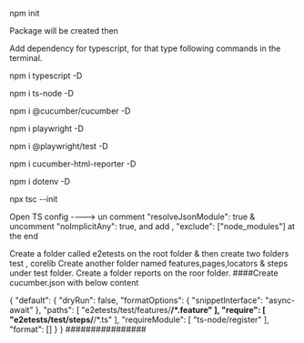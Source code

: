 npm init 

Package will be created then 

Add dependency for typescript, for that type following commands in the terminal.

npm i typescript -D

npm i ts-node -D

npm i @cucumber/cucumber -D

npm i playwright -D

npm i @playwright/test -D

npm i cucumber-html-reporter -D

npm i dotenv -D

npx tsc --init

Open TS config  ---->  un comment   "resolveJsonModule": true  & uncomment  "noImplicitAny": true,   and add  ,
  "exclude": ["node_modules"] at the end
  
Create a folder called e2etests on the root folder & then create two folders test , corelib
Create another folder named features,pages,locators & steps under test folder.
Create a folder reports on the roor folder.
####Create cucumber.json  with below content  

{
    "default": {
        "dryRun": false,
        "formatOptions": {
            "snippetInterface": "async-await"
        },
        "paths": [
            "e2etests/test/features/**/*.feature"
        ],
        "require": [
            "e2etests/test/steps/**/*.ts"
        ],
        "requireModule": [
            "ts-node/register"
        ],
        "format": []
}
}
################


